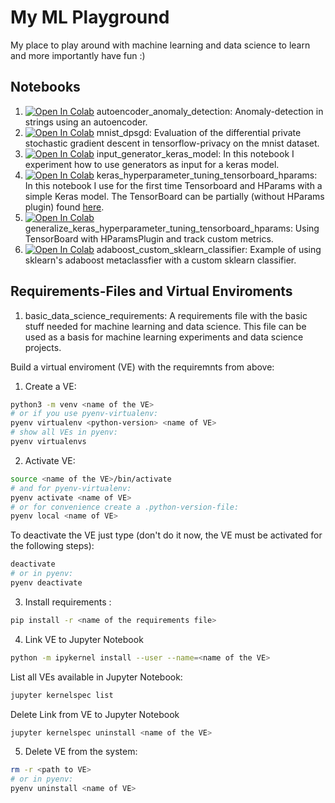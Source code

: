 # My ML Playground
My place to play around with machine learning and data science to learn and more importantly have fun :)

## Notebooks
1. [![Open In Colab](https://colab.research.google.com/assets/colab-badge.svg)](https://colab.research.google.com/github/hallojs/my_tf_playground/blob/master/autoencoder_anomaly_detection.ipynb) autoencoder_anomaly_detection: Anomaly-detection in strings using an autoencoder.
2. [![Open In Colab](https://colab.research.google.com/assets/colab-badge.svg)](https://colab.research.google.com/github/hallojs/my_tf_playground/blob/master/mnist_dpsgd.ipynb) mnist_dpsgd: Evaluation of the differential private stochastic gradient descent in tensorflow-privacy on the mnist dataset.
3. [![Open In Colab](https://colab.research.google.com/assets/colab-badge.svg)](https://colab.research.google.com/github/hallojs/my_tf_playground/blob/master/input_generator_keras_model.ipynb) input_generator_keras_model: In this notebook I experiment how to use generators as input for a keras model.
4. [![Open In Colab](https://colab.research.google.com/assets/colab-badge.svg)](https://colab.research.google.com/github/hallojs/my_tf_playground/blob/master/keras_hyperparameter_tuning_tensorboard_hparams.ipynb) keras_hyperparameter_tuning_tensorboard_hparams: In this notebook I use for the first time Tensorboard and HParams with a simple Keras model. The TensorBoard can be partially (without HParams plugin) found [here](https://tensorboard.dev/experiment/f6TagqsXRJW8pBkuoSyeQw/).
5. [![Open In Colab](https://colab.research.google.com/assets/colab-badge.svg)](https://colab.research.google.com/github/hallojs/my_tf_playground/blob/master/generalize_keras_hyperparameter_tuning_tensorboard_hparams.ipynb) generalize_keras_hyperparameter_tuning_tensorboard_hparams: Using TensorBoard with HParamsPlugin and track custom metrics.
6. [![Open In Colab](https://colab.research.google.com/assets/colab-badge.svg)](https://colab.research.google.com/github/hallojs/my_tf_playground/blob/master/adaboost_custom_sklearn_classifier.ipynb) adaboost_custom_sklearn_classifier: Example of using sklearn's adaboost metaclassfier with a custom sklearn classifier.

## Requirements-Files and Virtual Enviroments
1. basic_data_science_requirements: A requirements file with the basic stuff needed for machine learning and data science. This file can be used as a basis for machine learning experiments and data science projects.

Build a virtual enviroment (VE) with the requiremnts from above:
1. Create a VE:
```bash
python3 -m venv <name of the VE>
# or if you use pyenv-virtualenv:
pyenv virtualenv <python-version> <name of VE>
# show all VEs in pyenv:
pyenv virtualenvs
```

2. Activate VE:
```bash
source <name of the VE>/bin/activate
# and for pyenv-virtualenv:
pyenv activate <name of VE>
# or for convenience create a .python-version-file:
pyenv local <name of VE>
```
To deactivate the VE just type (don't do it now, the VE must be activated for the following steps):
```bash
deactivate
# or in pyenv:
pyenv deactivate
```

3. Install requirements :
```bash
pip install -r <name of the requirements file>
```

4. Link VE to Jupyter Notebook
```bash
python -m ipykernel install --user --name=<name of the VE>
```
List all VEs available in Jupyter Notebook:
```bash
jupyter kernelspec list
```
Delete Link from VE to Jupyter Notebook
```bash
jupyter kernelspec uninstall <name of the VE>
```

5. Delete VE from the system:
```bash
rm -r <path to VE>
# or in pyenv:
pyenv uninstall <name of VE>
```
